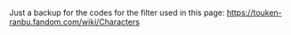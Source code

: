 Just a backup for the codes for the filter used in this page: https://touken-ranbu.fandom.com/wiki/Characters
